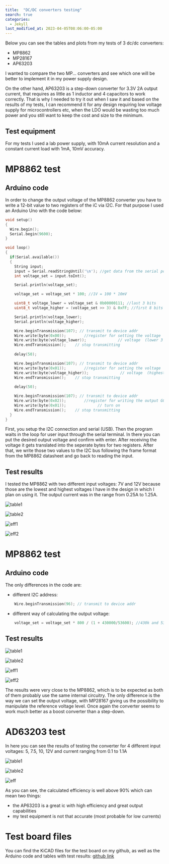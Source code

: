```yaml
---
title:  "DC/DC converters testing"
search: true
categories: 
  - Jekyll
last_modified_at: 2023-04-05T08:06:00-05:00
---
```



Below you can see the tables and plots from my tests of 3 dc/dc converters: 
* MP8862
* MP28167
* AP63203

I wanted to compare the two MP... converters and see which one will be better to implement it in my power supply design. 

On the other hand, AP63203 is a step-down converter for 3.3V 2A output current, that requires as little as 1 inductor and 4 capacitors to work correctly.
That is why I needed to try it out when I saw it and based on the results of my tests, I can recommend it for any design requiring low voltage supply
for microcontrollers etc, when the LDO would be wasting too much power and you still want to keep the cost and size to the minimum.


## Test equipment
For my tests I used a lab power supply, with 10mA current resolution and a constant current load with 1mA, 10mV accuracy. 

# MP8862 test
## Arduino code 
In order to change the output voltage of the MP8862 converter you have to write a 12-bit value to two registers of the iC via I2C. For that purpose I used an Arduino Uno with the code below:

```c
void setup() 
{
  Wire.begin();
  Serial.begin(9600);
}

void loop() 
{
  if(Serial.available())
  {
    String input;
    input = Serial.readStringUntil('\n'); //get data from the serial port
    int voltage_set = input.toInt();

    Serial.println(voltage_set);

    voltage_set = voltage_set * 100; //1V = 100 * 10mV

    uint8_t voltage_lower = voltage_set & 0b00000111; //last 3 bits
    uint8_t voltage_higher = (voltage_set >> 3) & 0xFF; //first 8 bits

    Serial.println(voltage_lower);
    Serial.println(voltage_higher);

    Wire.beginTransmission(107); // transmit to device addr
    Wire.write(byte(0x00));        //register for setting the voltage
    Wire.write(byte(voltage_lower));              // voltage  (lower 3 bits of 11)
    Wire.endTransmission();    // stop transmitting
  
    delay(50);

    Wire.beginTransmission(107); // transmit to device addr
    Wire.write(byte(0x01));        //register for setting the voltage
    Wire.write(byte(voltage_higher));              // voltage  (highest 8 bits of 11)
    Wire.endTransmission();    // stop transmitting
  
    delay(50);

    Wire.beginTransmission(107); // transmit to device addr
    Wire.write(byte(0x02));        //register for writing the output GO bit
    Wire.write(byte(0x01));              // turn on
    Wire.endTransmission();    // stop transmitting
  }
}

```

First, you setup the I2C connection and serial (USB). Then the program waits in the loop for user input through the serial terminal. In there you can put the desired output voltage and confirm with enter. After receiving the voltage it gets translated into the seperate bytes for two registers. After that, we write those two values to the I2C bus following the frame format from the MP8862 datasheet and go back to reading the input.

## Test results
I tested the MP8862 with two different input voltages: 7V and 12V because those are the lowest and highest voltages I have in the design in which I plan on using it. 
The output current was in the range from 0.25A to 1.25A.

![table1](/assets/images/dc_converter_test/MP8862/table1.PNG)

![table2](/assets/images/dc_converter_test/MP8862/table1.PNG)

![eff1](/assets/images/dc_converter_test/MP8862/plot1.PNG)

![eff2](/assets/images/dc_converter_test/MP8862/plot2.PNG)



# MP8862 test
## Arduino code 
The only differences in the code are:
* different I2C address: 

```c
	Wire.beginTransmission(96); // transmit to device addr
```

* different way of calculating the output voltage:

```c
	voltage_set = voltage_set * 800 / (1 + 430000/53600); //430k and 53.6k resistors for feedback
```

## Test results
![table1](/assets/images/dc_converter_test/MP28167/table1.PNG)

![table2](/assets/images/dc_converter_test/MP28167/table1.PNG)

![eff1](/assets/images/dc_converter_test/MP28167/plot1.PNG)

![eff2](/assets/images/dc_converter_test/MP28167/plot2.PNG)

The results were very close to the MP8862, which is to be expected as both of them probably use the same internal circuitry. The only difference is the way we can set the output voltage, with MP28167 giving us the possibility to manipulate the reference voltage level.
Once again the converter seems to work much better as a boost converter than a step-down. 


# AD63203 test
In here you can see the results of testing the converter for 4 different input voltages: 5, 7.5, 10, 12V
and current ranging from 0.1 to 1.1A

![table1](/assets/images/dc_converter_test/AP63203/table1.PNG)

![table2](/assets/images/dc_converter_test/AP63203/table1.PNG)

![eff](/assets/images/dc_converter_test/AP63203/efficiency.PNG)

As you can see, the calculated efficiency is well above 90% which can mean two things: 
* the AP63203 is a great ic with high efficiency and great output capabilities
* my test equipment is not that accurate (most probable for low currents)

# Test board files
You can find the KiCAD files for the test board on my github, as well as the Arduino code and tables with test results:
[github link](https://github.com/411568/MP28167-MP8862_test_board)
